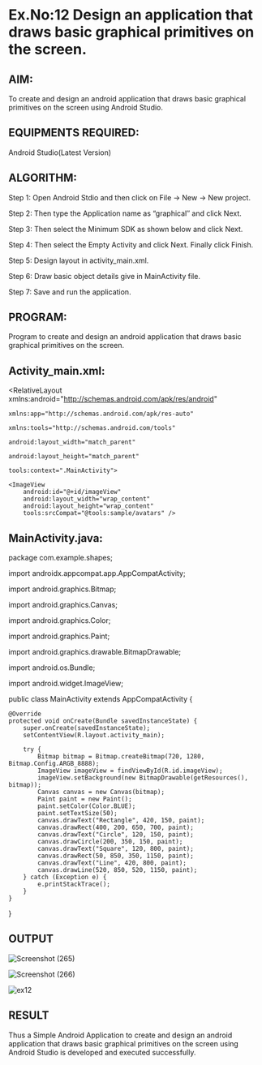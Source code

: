 
# Ex.No:12 Design an application that draws basic graphical primitives on the screen.


## AIM:

To create and design an android application that draws basic graphical primitives on the screen using Android Studio.

## EQUIPMENTS REQUIRED:

Android Studio(Latest Version)

## ALGORITHM:

Step 1: Open Android Stdio and then click on File -> New -> New project.

Step 2: Then type the Application name as “graphical″ and click Next. 

Step 3: Then select the Minimum SDK as shown below and click Next.

Step 4: Then select the Empty Activity and click Next. Finally click Finish.

Step 5: Design layout in activity_main.xml.

Step 6: Draw basic object details give in MainActivity file.

Step 7: Save and run the application.

## PROGRAM:
Program to create and design an android application that draws basic graphical primitives on the screen.

## Activity_main.xml:
<?xml version="1.0" encoding="utf-8"?>

<RelativeLayout xmlns:android="http://schemas.android.com/apk/res/android"
                
    xmlns:app="http://schemas.android.com/apk/res-auto"
                
    xmlns:tools="http://schemas.android.com/tools"
                
    android:layout_width="match_parent"
                
    android:layout_height="match_parent"
                
    tools:context=".MainActivity">

    <ImageView
        android:id="@+id/imageView"
        android:layout_width="wrap_content"
        android:layout_height="wrap_content"
        tools:srcCompat="@tools:sample/avatars" />
</RelativeLayout>


## MainActivity.java:
package com.example.shapes;

import androidx.appcompat.app.AppCompatActivity;

import android.graphics.Bitmap;

import android.graphics.Canvas;

import android.graphics.Color;

import android.graphics.Paint;

import android.graphics.drawable.BitmapDrawable;

import android.os.Bundle;

import android.widget.ImageView;

public class MainActivity extends AppCompatActivity {

    @Override
    protected void onCreate(Bundle savedInstanceState) {
        super.onCreate(savedInstanceState);
        setContentView(R.layout.activity_main);

        try {
            Bitmap bitmap = Bitmap.createBitmap(720, 1280, Bitmap.Config.ARGB_8888);
            ImageView imageView = findViewById(R.id.imageView);
            imageView.setBackground(new BitmapDrawable(getResources(), bitmap));
            Canvas canvas = new Canvas(bitmap);
            Paint paint = new Paint();
            paint.setColor(Color.BLUE);
            paint.setTextSize(50);
            canvas.drawText("Rectangle", 420, 150, paint);
            canvas.drawRect(400, 200, 650, 700, paint);
            canvas.drawText("Circle", 120, 150, paint);
            canvas.drawCircle(200, 350, 150, paint);
            canvas.drawText("Square", 120, 800, paint);
            canvas.drawRect(50, 850, 350, 1150, paint);
            canvas.drawText("Line", 420, 800, paint);
            canvas.drawLine(520, 850, 520, 1150, paint);
        } catch (Exception e) {
            e.printStackTrace();
        }
    }
}


## OUTPUT

![Screenshot (265)](https://github.com/Aishwarya-TM/Mobile-Application-Development/assets/127846109/e486c6df-d5b6-4bca-bc59-02bc32b00f38)

![Screenshot (266)](https://github.com/Aishwarya-TM/Mobile-Application-Development/assets/127846109/c654c016-05a9-441c-afd0-62cbd6749d53)

![ex12](https://github.com/Aishwarya-TM/Mobile-Application-Development/assets/127846109/097e4c9e-8b3c-4f2a-b612-9afb363c03ce)

## RESULT
Thus a Simple Android Application to create and design an android application that draws basic graphical primitives on the screen using Android Studio is developed and executed successfully.
